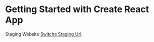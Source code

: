# Getting Started with Create React App

Staging Website [Switcha Staging Url](https://staging-exchange.switcha.africa).
